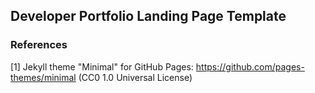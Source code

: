 ## Developer Portfolio Landing Page Template

### References

[1] Jekyll theme "Minimal" for GitHub Pages: https://github.com/pages-themes/minimal (CC0 1.0 Universal License)
